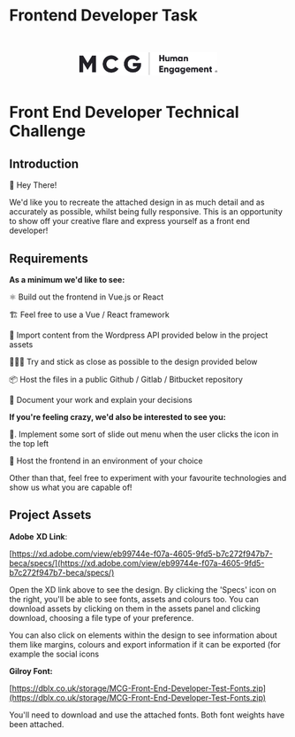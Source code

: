 # Frontend Developer Task

<p style="text-align: center; margin: 50px 0"> <img src="./MCG_Logo.png" align="center" width="250" alt="Project icon"></p>

# Front End Developer Technical Challenge

## Introduction

👋 Hey There!

We'd like you to recreate the attached design in as much detail and as accurately as possible, whilst being fully responsive. This is an opportunity to show off your creative flare and express yourself as a front end developer!

## Requirements

**As a minimum we'd like to see:**

⚛ Build out the frontend in Vue.js or React

🏗 Feel free to use a Vue / React framework

📖 Import content from the Wordpress API provided below in the project assets

👨🏼‍🎨 Try and stick as close as possible to the design provided below

📦 Host the files in a public Github / Gitlab / Bitbucket repository

📑 Document your work and explain your decisions

**If you're feeling crazy, we'd also be interested to see you:**

🙌. Implement some sort of slide out menu when the user clicks the icon in the top left

👀 Host the frontend in an environment of your choice

Other than that, feel free to experiment with your favourite technologies and show us what you are capable of!

## Project Assets

**Adobe** **XD Link**:

[https://xd.adobe.com/view/eb99744e-f07a-4605-9fd5-b7c272f947b7-beca/specs/](https://xd.adobe.com/view/eb99744e-f07a-4605-9fd5-b7c272f947b7-beca/specs/)

Open the XD link above to see the design. By clicking the 'Specs' icon on the right, you'll be able to see fonts, assets and colours too. You can download assets by clicking on them in the assets panel and clicking download, choosing a file type of your preference.

You can also click on elements within the design to see information about them like margins, colours and export information if it can be exported (for example the social icons

**Gilroy Font:**

[https://dblx.co.uk/storage/MCG-Front-End-Developer-Test-Fonts.zip](https://dblx.co.uk/storage/MCG-Front-End-Developer-Test-Fonts.zip)

You'll need to download and use the attached fonts. Both font weights have been attached.
